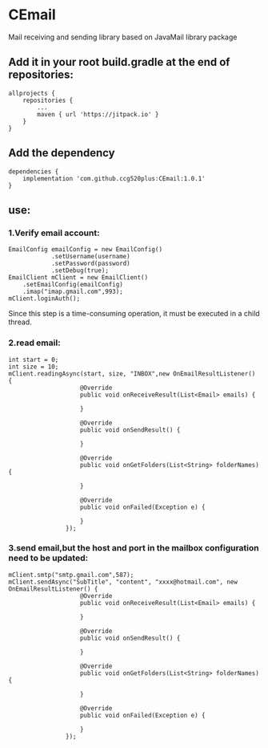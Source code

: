 # CEmail
Mail receiving and sending library based on JavaMail library package

## Add it in your root build.gradle at the end of repositories:
```
allprojects {
	repositories {
		...
		maven { url 'https://jitpack.io' }
	}
}
```
## Add the dependency
```
dependencies {
	implementation 'com.github.ccg520plus:CEmail:1.0.1'
}    
```    
## use:
### 1.Verify email account:

``` 
EmailConfig emailConfig = new EmailConfig()
            .setUsername(username)
            .setPassword(password)
            .setDebug(true);
EmailClient mClient = new EmailClient()
	.setEmailConfig(emailConfig)
	.imap("imap.gmail.com",993);
mClient.loginAuth();
```

Since this step is a time-consuming operation, it must be executed in a child thread.

### 2.read email:
```
int start = 0;
int size = 10;
mClient.readingAsync(start, size, "INBOX",new OnEmailResultListener() {
                    @Override
                    public void onReceiveResult(List<Email> emails) {
                        
                    }

                    @Override
                    public void onSendResult() {

                    }

                    @Override
                    public void onGetFolders(List<String> folderNames) {

                    }

                    @Override
                    public void onFailed(Exception e) {

                    }
                });
```

### 3.send email,but the host and port in the mailbox configuration need to be updated:

```
mClient.smtp("smtp.gmail.com",587);
mClient.sendAsync("SubTitle", "content", "xxxx@hotmail.com", new OnEmailResultListener() {
                    @Override
                    public void onReceiveResult(List<Email> emails) {
                        
                    }

                    @Override
                    public void onSendResult() {

                    }

                    @Override
                    public void onGetFolders(List<String> folderNames) {

                    }

                    @Override
                    public void onFailed(Exception e) {

                    }
                });
```




    
